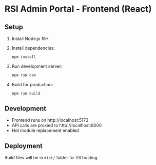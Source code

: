 # RSI Admin Portal - Frontend (React)

## Setup

1. Install Node.js 18+
2. Install dependencies:
   ```bash
   npm install
   ```

3. Run development server:
   ```bash
   npm run dev
   ```

4. Build for production:
   ```bash
   npm run build
   ```

## Development

- Frontend runs on http://localhost:5173
- API calls are proxied to http://localhost:8000
- Hot module replacement enabled

## Deployment

Build files will be in `dist/` folder for IIS hosting.